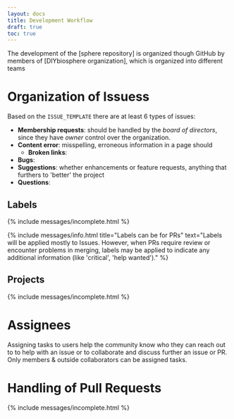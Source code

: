 ```yaml
---
layout: docs
title: Development Workflow
draft: true
toc: true
---
```


The development of the [sphere repository] is organized though GitHub by members of [DIYbiosphere organization], which is organized into different teams

# Organization of Issuess
Based on the `ISSUE_TEMPLATE` there are at least 6 types of issues:

- **Membership requests**: should be handled by the _board of directors_, since they have _owner_ control over the organization.
- **Content error**: misspelling, erroneous information in a page should
  - **Broken links**:
- **Bugs**:
- **Suggestions**: whether enhancements or feature requests, anything that furthers to 'better' the project
- **Questions**:  

## Labels

{% include messages/incomplete.html %}

{% include messages/info.html title="Labels can be for PRs" text="Labels will be applied mostly to Issues. However, when PRs require review or encounter problems in merging, labels may be applied to indicate any additional information (like 'critical', 'help wanted')." %}


## Projects
{% include messages/incomplete.html %}

# Assignees
Assigning tasks to users help the community know who they can reach out to to help with an issue or to collaborate and discuss further an issue or PR. Only members & outside collaborators can be assigned tasks.

# Handling of Pull Requests
{% include messages/incomplete.html %}
